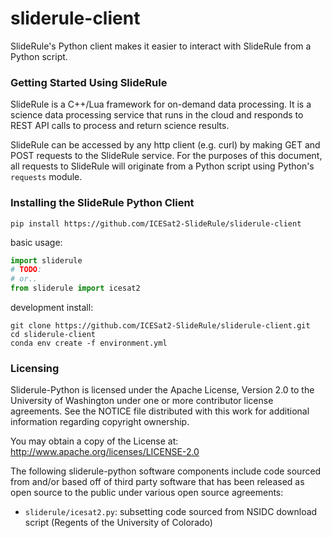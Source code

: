 # sliderule-client

SlideRule's Python client makes it easier to interact with SlideRule from a Python script.

### Getting Started Using SlideRule

SlideRule is a C++/Lua framework for on-demand data processing. It is a science data processing service that runs in the cloud and responds to REST API calls to process and return science results.

SlideRule can be accessed by any http client (e.g. curl) by making GET and POST requests to the SlideRule service.  For the purposes of this document, all requests to SlideRule will originate from a Python script using Python's `requests` module.

### Installing the SlideRule Python Client
```
pip install https://github.com/ICESat2-SlideRule/sliderule-client
```

basic usage:
```python
import sliderule
# TODO:
# or..
from sliderule import icesat2
```

development install:
```
git clone https://github.com/ICESat2-SlideRule/sliderule-client.git
cd sliderule-client
conda env create -f environment.yml
```

### Licensing

Sliderule-Python is licensed under the Apache License, Version 2.0
to the University of Washington under one or more contributor
license agreements.  See the NOTICE file distributed with this
work for additional information regarding copyright ownership.

You may obtain a copy of the License at: http://www.apache.org/licenses/LICENSE-2.0

The following sliderule-python software components include code sourced from and/or
based off of third party software that has been released as open source to the
public under various open source agreements:
* `sliderule/icesat2.py`: subsetting code sourced from NSIDC download script (Regents of the University of Colorado)
